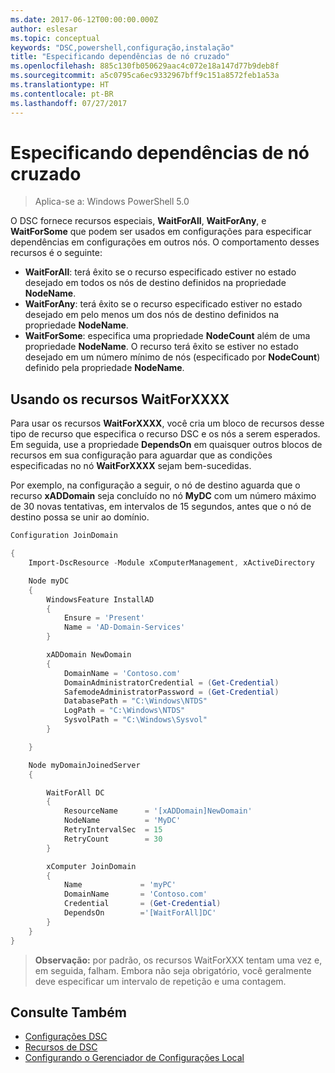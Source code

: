 ```yaml
---
ms.date: 2017-06-12T00:00:00.000Z
author: eslesar
ms.topic: conceptual
keywords: "DSC,powershell,configuração,instalação"
title: "Especificando dependências de nó cruzado"
ms.openlocfilehash: 885c130fb050629aac4c072e18a147d77b9deb8f
ms.sourcegitcommit: a5c0795ca6ec9332967bff9c151a8572feb1a53a
ms.translationtype: HT
ms.contentlocale: pt-BR
ms.lasthandoff: 07/27/2017
---
```

# <a name="specifying-cross-node-dependencies"></a>Especificando dependências de nó cruzado

> Aplica-se a: Windows PowerShell 5.0

O DSC fornece recursos especiais, **WaitForAll**, **WaitForAny**, e **WaitForSome** que podem ser usados em configurações para especificar dependências em configurações em outros nós. O comportamento desses recursos é o seguinte:

* **WaitForAll**: terá êxito se o recurso especificado estiver no estado desejado em todos os nós de destino definidos na propriedade **NodeName**.
* **WaitForAny**: terá êxito se o recurso especificado estiver no estado desejado em pelo menos um dos nós de destino definidos na propriedade **NodeName**.
* **WaitForSome**: especifica uma propriedade **NodeCount** além de uma propriedade **NodeName**. O recurso terá êxito se estiver no estado desejado em um número mínimo de nós (especificado por **NodeCount**) definido pela propriedade **NodeName**. 

## <a name="using-waitforxxxx-resources"></a>Usando os recursos WaitForXXXX

Para usar os recursos **WaitForXXXX**, você cria um bloco de recursos desse tipo de recurso que especifica o recurso DSC e os nós a serem esperados. Em seguida, use a propriedade **DependsOn** em quaisquer outros blocos de recursos em sua configuração para aguardar que as condições especificadas no nó **WaitForXXXX** sejam bem-sucedidas.

Por exemplo, na configuração a seguir, o nó de destino aguarda que o recurso **xADDomain** seja concluído no nó **MyDC** com um número máximo de 30 novas tentativas, em intervalos de 15 segundos, antes que o nó de destino possa se unir ao domínio.

```powershell
Configuration JoinDomain

{
    Import-DscResource -Module xComputerManagement, xActiveDirectory

    Node myDC
    {
        WindowsFeature InstallAD
        {
            Ensure = 'Present' 
            Name = 'AD-Domain-Services' 
        }

        xADDomain NewDomain 
        { 
            DomainName = 'Contoso.com'            
            DomainAdministratorCredential = (Get-Credential)
            SafemodeAdministratorPassword = (Get-Credential)
            DatabasePath = "C:\Windows\NTDS"
            LogPath = "C:\Windows\NTDS"
            SysvolPath = "C:\Windows\Sysvol"
        }

    }

    Node myDomainJoinedServer
    {

        WaitForAll DC
        {
            ResourceName      = '[xADDomain]NewDomain'
            NodeName          = 'MyDC'
            RetryIntervalSec  = 15
            RetryCount        = 30
        }

        xComputer JoinDomain
        {
            Name             = 'myPC'
            DomainName       = 'Contoso.com'
            Credential       = (Get-Credential)
            DependsOn        ='[WaitForAll]DC'
        }
    }
}
```

>**Observação:** por padrão, os recursos WaitForXXX tentam uma vez e, em seguida, falham. Embora não seja obrigatório, você geralmente deve especificar um intervalo de repetição e uma contagem.

## <a name="see-also"></a>Consulte Também
* [Configurações DSC](configurations.md)
* [Recursos de DSC](resources.md)
* [Configurando o Gerenciador de Configurações Local](metaConfig.md)

